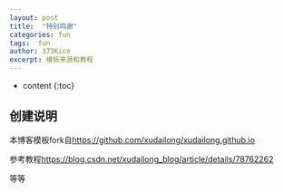```yaml
---
layout: post
title:  "特别鸣谢"
categories: fun
tags:  fun
author: 373Kice
excerpt: 模板来源和教程
---
```

* content
{:toc}

## 创建说明

本博客模板fork自<https://github.com/xudailong/xudailong.github.io>

参考教程<https://blog.csdn.net/xudailong_blog/article/details/78762262>

等等
